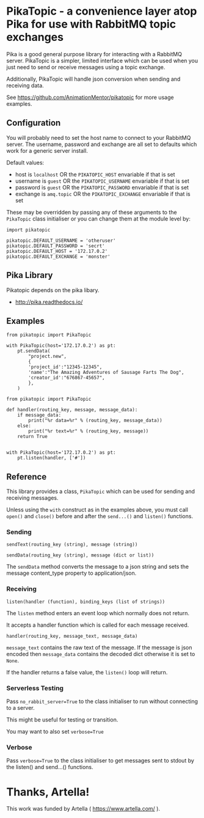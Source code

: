 
# PikaTopic - a convenience layer atop Pika for use with RabbitMQ topic exchanges

Pika is a good general purpose library for interacting with a RabbitMQ server. PikaTopic is a simpler, limited interface which can be used when you just need to send or receive messages using a topic exchange. 

Additionally, PikaTopic will handle json conversion when sending and receiving data.

See https://github.com/AnimationMentor/pikatopic for more usage examples.

## Configuration

You will probably need to set the host name to connect to your RabbitMQ server. The username, password and exchange are all set to defaults which work for a generic server install.

Default values:

- host is `localhost` OR the `PIKATOPIC_HOST` envariable if that is set
- username is `guest` OR the `PIKATOPIC_USERNAME` envariable if that is set
- password is `guest` OR the `PIKATOPIC_PASSWORD` envariable if that is set
- exchange is `amq.topic` OR the `PIKATOPIC_EXCHANGE` envariable if that is set

These may be overridden by passing any of these arguments to the `PikaTopic` class initialiser or you can change them at the module level by:

```
import pikatopic

pikatopic.DEFAULT_USERNAME = 'otheruser'
pikatopic.DEFAULT_PASSWORD = 'secrt'
pikatopic.DEFAULT_HOST = '172.17.0.2'
pikatopic.DEFAULT_EXCHANGE = 'monster'
```

## Pika Library

Pikatopic depends on the pika libary.

- http://pika.readthedocs.io/


## Examples


```
from pikatopic import PikaTopic

with PikaTopic(host='172.17.0.2') as pt:
    pt.sendData(
        "project.new",
        {
        'project_id':"12345-12345",
        'name':"The Amazing Adventures of Sausage Farts The Dog",
        'creator_id':"676867-45657",
        },
    )
```


```
from pikatopic import PikaTopic

def handler(routing_key, message, message_data):
    if message_data:
        print("%r data=%r" % (routing_key, message_data))
    else:
        print("%r text=%r" % (routing_key, message))
    return True


with PikaTopic(host='172.17.0.2') as pt:
    pt.listen(handler, ['#'])
```


## Reference

This library provides a class, `PikaTopic` which can be used for sending and receiving messages.

Unless using the `with` construct as in the examples above, you must call `open()` and `close()` before and after the `send...()` and `listen()` functions.


### Sending

```
sendText(routing_key (string), message (string))
```

```
sendData(routing_key (string), message (dict or list))
```

The `sendData` method converts the message to a json string and sets the message content_type property to application/json.

### Receiving

```
listen(handler (function), binding_keys (list of strings))
```

The `listen` method enters an event loop which normally does not return.

It accepts a handler function which is called for each message received.

```
handler(routing_key, message_text, message_data)
```

`message_text` contains the raw text of the message. If the message is json encoded then `message_data` contains the decoded dict otherwise it is set to `None`.

If the handler returns a false value, the `listen()` loop will return.

### Serverless Testing

Pass `no_rabbit_server=True` to the class initialiser to run without connecting to a server.

This might be useful for testing or transition.

You may want to also set `verbose=True`

### Verbose

Pass `verbose=True` to the class initialiser to get messages sent to stdout by the listen() and send...() functions.

# Thanks, Artella!

This work was funded by Artella ( https://www.artella.com/ ).
